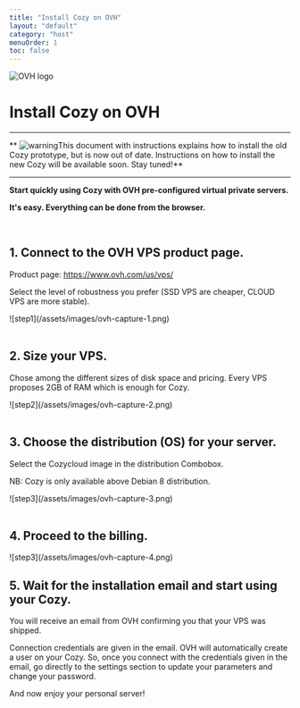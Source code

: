 ```yaml
---
title: "Install Cozy on OVH"
layout: "default"
category: "host"
menuOrder: 1
toc: false
---
```



<div class="install-inner-logo">
<img alt="OVH logo" src="/assets/images/host/ovh-logo.svg">
</div>

# Install Cozy on OVH

---

** <img src="/assets/images/warning.png" alt="warning" class="warn">This document with instructions explains how to install the old Cozy prototype, but is now out of date. Instructions on how to install the new Cozy will be available soon. Stay tuned!**

---


**Start quickly using Cozy with OVH pre-configured virtual private servers.**

**It's easy. Everything can be done from the browser.**

<br>

## 1. Connect to the OVH VPS product page.

Product page: https://www.ovh.com/us/vps/

Select the level of robustness you prefer (SSD VPS are cheaper, CLOUD VPS are
more stable).

<div>
![step1](/assets/images/ovh-capture-1.png)
</div>


<br>

## 2. Size your VPS.

Chose among the different sizes of disk space and pricing. Every VPS proposes
2GB of RAM which is enough for Cozy.

<div>
![step2](/assets/images/ovh-capture-2.png)
</div>

<br>

## 3. Choose the distribution (OS) for your server.

Select the Cozycloud image in the distribution Combobox.

NB: Cozy is only available above Debian 8 distribution.

<div>
![step3](/assets/images/ovh-capture-3.png)
</div>

<br>

## 4. Proceed to the billing.

<div>
![step3](/assets/images/ovh-capture-4.png)
</div>

## 5. Wait for the installation email and start using your Cozy.

You will receive an email from OVH confirming you that your VPS was shipped.

Connection credentials are given in the email. OVH will automatically create a
user on your Cozy. So, once you connect with the credentials given in the
email, go directly to the settings section to update your parameters and change
your password.

And now enjoy your personal server!

